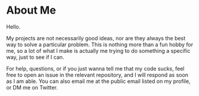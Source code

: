 # About Me #

Hello.

My projects are not necessarily good ideas, nor are they always the best way to solve a particular problem. This is nothing more than a fun hobby for me, so a lot of what I make is actually me trying to do something a specific way, just to see if I can.

For help, questions, or if you just wanna tell me that my code sucks, feel free to open an issue in the relevant repository, and I will respond as soon as I am able. You can also email me at the public email listed on my profile, or DM me on Twitter.
